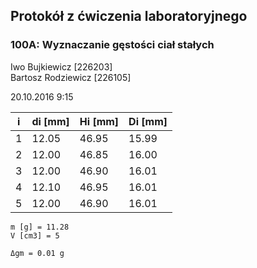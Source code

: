 ## Protokół z ćwiczenia laboratoryjnego
### 100A: Wyznaczanie gęstości ciał stałych
Iwo Bujkiewicz [226203]  
Bartosz Rodziewicz [226105]

20.10.2016 9:15

i   | di [mm] | Hi [mm] | Di [mm]
----|---------|---------|---------
1   | 12.05   | 46.95   | 15.99
2   | 12.00   | 46.85   | 16.00
3   | 12.00   | 46.90   | 16.01
4   | 12.10   | 46.95   | 16.01
5   | 12.00   | 46.90   | 16.01

```
m [g] = 11.28
V [cm3] = 5

Δgm = 0.01 g
```
